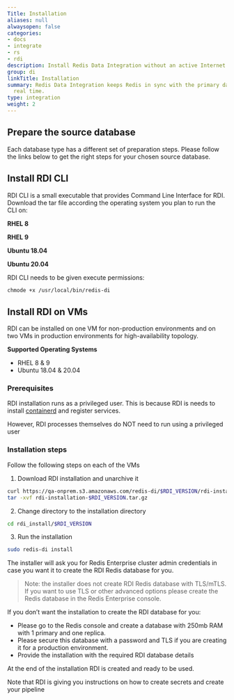 ```yaml
---
Title: Installation
aliases: null
alwaysopen: false
categories:
- docs
- integrate
- rs
- rdi
description: Install Redis Data Integration without an active Internet connection
group: di
linkTitle: Installation
summary: Redis Data Integration keeps Redis in sync with the primary database in near
  real time.
type: integration
weight: 2
---
```


## Prepare the source database

Each database type has a different set of preparation steps. Please follow the links below to get the right steps for your chosen source database.

<!-- add links with content for different database types here-->

## Install RDI CLI

RDI CLI is a small executable that provides Command Line Interface for RDI.
Download the tar file according the operating system you plan to run the CLI on:

**RHEL 8**

**RHEL 9**

**Ubuntu 18.04**

**Ubuntu 20.04**


RDI CLI needs to be given execute permissions:

```bash
chmode +x /usr/local/bin/redis-di
```
## Install RDI on VMs

RDI can be installed on one VM for non-production environments and on two VMs in production environments for high-availability topology.

**Supported Operating Systems**

- RHEL 8 & 9
- Ubuntu 18.04 & 20.04

### Prerequisites

RDI installation runs as a privileged user. This is because RDI is needs to install [containerd](https://containerd.io/) and register services.

However, RDI processes themselves do NOT need to run using a privileged user

### Installation steps

Follow the following steps on each of the VMs

1. Download RDI installation and unarchive it

``` bash
curl https://qa-onprem.s3.amazonaws.com/redis-di/$RDI_VERSION/rdi-installation-$RDI_VERSION.tar.gz -O
tar -xvf rdi-installation-$RDI_VERSION.tar.gz
```

2. Change directory to the installation directory

```bash
cd rdi_install/$RDI_VERSION
````

3. Run the installation

```bash
sudo redis-di install
```

The installer will ask you for Redis Enterprise cluster admin credentials in case you want it to create the RDI Redis database for you. 
> Note: the installer does not create RDI Redis database with TLS/mTLS. If you want to use TLS or other advanced options please create the Redis database in the Redis Enterprise console.

If you don’t want the installation to create the RDI database for you:

- Please go to the Redis console and create a database with 250mb RAM with 1 primary and one replica.
- Please secure this database with a password and TLS if you are creating it for a production environment.
- Provide the installation with the required RDI database details
  
At the end of the installation RDI is created and ready to be used.

Note that RDI is giving you instructions on how to create secrets and create your pipeline